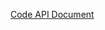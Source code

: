 



[Code API Document](https://01.org/linuxgraphics/gfx-docs/drm/core-api/kernel-api.html?highlight=alloc_chrdev_region#the-linux-kernel-api)

